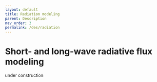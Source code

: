 ```yaml
---
layout: default
title: Radiation modeling
parent: Description
nav_order: 3
permalink: /des/radiation
---
```


# Short- and long-wave radiative flux modeling

under construction

<!-- Short- and long-wave radiative fluxes are a key component of the energy balance of the snow cover. Specifically

## Incoming short-wave radiation
The incoming short wave radiation of a point strongly varies in space and time and therefore is challenging to interpolate. openAMUNDSEN calculates a potential radiation for each grid cell, taking the position of the sun, orographic shadows, local aspect and slope, the atmospheric composition (aerosols, water content...) and reflections between snow and clouds as well as reflections from snow covered neighbouring slopes into account. In order to assume cloud cover, the potential radiation is compared to observed radiation measurements. Cloud cover is then interpolated using the methods described in [Processing meteo data](/des/meteo).


		- hier evtl. Video von Uli -

## Outgoing / reflected short-wave radiation
The reflected short wave radiation depends on the snow surface albedo, i.e. the ability to reflect incoming short wave radiation. The albedo varies with snow characteristics like grain size, density and snow impurity. In openAMUNDSEN snow albedo is modelled along a aging curve approach.

(	a = amin + aadd *e-kn  

	amin = 	minimum snow albedo
	aadd = 	additive Albedo
	k =	recession coefficient
	n = 	number of days since last significant snowfall (>0.5mm/h)
)

## Incoming long-wave radiation
Incoming long-wave radiation is calculated as a function of temperature dependent on the Stefan-Boltzmann law and atmospheric composition. openAMUNDSEN accounts for long-wave radiation from the atmosphere as well as from neighbouring slopes. The atmospheric emissivity thereby depends on water vapour content in clear sky conditions and cloud cover in overcast conditions.

## Outgoing / emitted long-wave radiation
Outgoing longwave radiation is calculated following the Stephan-Boltzmann law with the emissivity of snow and modelled snow surface temperature.



## References

- Bernard Bourges. Improvement in solar declination computation. Solar Energy, 1985, 35(4), pp.367-369.

- Corripio, J. G. (2002). Modelling the energy balance of high altitude glacierised basins in the Central Andes. PhD thesis, University of Edinburgh.

- Corripio, J. G. (2003). Vectorial algebra algorithms for calculating	terrain parameters from DEMs and solar radiation modelling in mountainous terrain. International Journal of Geographical Information Science, 17(1), 1–23. https://doi.org/10.1080/13658810210157796

- J. W. Spencer, "Fourier series representation of the position of the sun" in Search 2 (5), p. 172 (1971)

- Snow Hydrology: Summary Report of the Snow Investigations. Published by the North Pacific Division, Corps of Engineers, U.S. Army, Portland, Oregon, 1956.  437 pages, 70 pages of plates, maps and figs., 27 cm. https://doi.org/10.3189/S0022143000024503

- Hanzer, F., Helfricht, K., Marke, T., & Strasser, U. (2016). Multilevel spatiotemporal validation of snow/ice mass balance and runoff modeling in glacierized catchments. The Cryosphere, 10(4), 1859–1881. https://doi.org/10.5194/tc-10-1859-2016

- Essery, R., Morin, S., Lejeune, Y., & B Ménard, C. (2013). A comparison of 1701 snow models using observations from an alpine site. Advances in Water Resources, 55, 131–148. https://doi.org/10.1016/j.advwatres.2012.07.013

- Dutra, E., Balsamo, G., Viterbo, P., Miranda, P., Beljaars, A., Schär, C., & Elder, K. (2009). New snow scheme in HTESSEL: description and offline validation. ECMWF. https://doi.org/10.21957/98x9mrv1y

- Prata, A. J. (1996). A new long-wave formula for estimating downward clear-sky radiation at the surface. Quarterly Journal of the Royal Meteorological Society, 122(533), 1127–1151. doi:10.1002/qj.49712253306

- Liston, G. E., & Elder, K. (2006). A Meteorological Distribution System for High-Resolution Terrestrial Modeling (MicroMet). Journal of Hydrometeorology, 7(2), 217–234. https://doi.org/10.1175/JHM486.1

- Greuell, W., Knap, W. H., & Smeets, P. C. (1997). Elevational changes in meteorological variables along a midlatitude glacier during summer. Journal of Geophysical Research, 102(D22), 25941–25954.	https://doi.org/10.1029/97JD02083 -->
